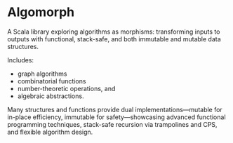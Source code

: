# Algomorph

A Scala library exploring algorithms as morphisms: transforming inputs to outputs with functional, stack-safe, and both immutable and mutable data structures.

Includes:
 * graph algorithms
 * combinatorial functions
 * number-theoretic operations, and
 * algebraic abstractions.

Many structures and functions provide dual implementations—mutable for in-place efficiency,
immutable for safety—showcasing advanced functional programming techniques,
stack-safe recursion via trampolines and CPS, and flexible algorithm design.
